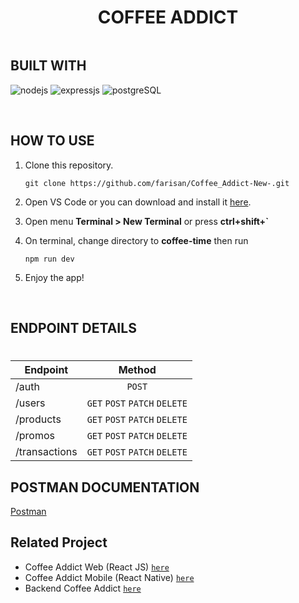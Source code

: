 <div style="display: flex;
    justify-content: center;
    align-items: center;">

# COFFEE ADDICT

</div>

## BUILT WITH

![nodejs](https://img.shields.io/badge/nodejs-18-brightgreen)
![expressjs](https://img.shields.io/badge/expressjs-4-lightgrey)
![postgreSQL](https://img.shields.io/badge/postgreSQL-14-blue)

<br>

## HOW TO USE

1. Clone this repository.

   ```
   git clone https://github.com/farisan/Coffee_Addict-New-.git
   ```

2. Open VS Code or you can download and install it [here](https://code.visualstudio.com/).

3. Open menu **Terminal > New Terminal** or press **ctrl+shift+`**

4. On terminal, change directory to **coffee-time** then run

   ```
   npm run dev
   ```

5. Enjoy the app!

<br>

## ENDPOINT DETAILS

#

| Endpoint      |            Method             |
| ------------- | :---------------------------: |
| /auth         |            `POST`             |
| /users        | `GET` `POST` `PATCH` `DELETE` |
| /products     | `GET` `POST` `PATCH` `DELETE` |
| /promos       | `GET` `POST` `PATCH` `DELETE` |
| /transactions | `GET` `POST` `PATCH` `DELETE` |

## POSTMAN DOCUMENTATION

[Postman](https://documenter.getpostman.com/view/12793513/2s847BSvAt)

## Related Project

- Coffee Addict Web (React JS) [`here`](https://coffeeaddictfe.vercel.app/)
- Coffee Addict Mobile (React Native) [`here`](https://drive.google.com/drive/u/0/folders/1sumO8tA9uoVsipS4rpd69d4Gvrqv4EDK)
- Backend Coffee Addict [`here`](https://github.com/farisan/Coffee_Addict-New-)

